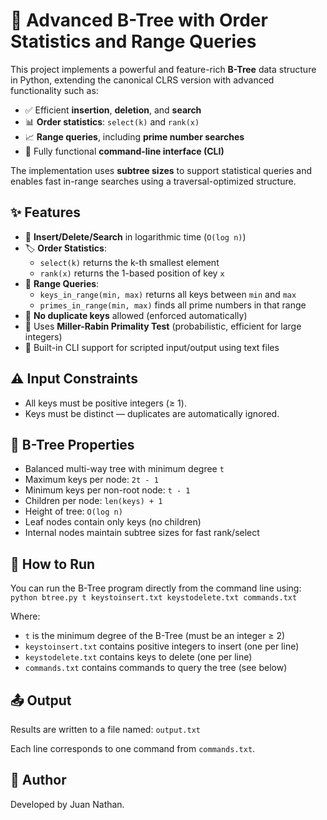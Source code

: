 # 🌳 Advanced B-Tree with Order Statistics and Range Queries

This project implements a powerful and feature-rich **B-Tree** data structure in Python, extending the canonical CLRS version with advanced functionality such as:

- ✅ Efficient **insertion**, **deletion**, and **search**
- 📊 **Order statistics**: `select(k)` and `rank(x)`
- 📈 **Range queries**, including **prime number searches**
- 🧩 Fully functional **command-line interface (CLI)**

The implementation uses **subtree sizes** to support statistical queries and enables fast in-range searches using a traversal-optimized structure.

## ✨ Features

- 🔄 **Insert/Delete/Search** in logarithmic time (`O(log n)`)
- 🏷️ **Order Statistics**:
  - `select(k)` returns the k-th smallest element
  - `rank(x)` returns the 1-based position of key `x`
- 📍 **Range Queries**:
  - `keys_in_range(min, max)` returns all keys between `min` and `max`
  - `primes_in_range(min, max)` finds all prime numbers in that range
- 🔐 **No duplicate keys** allowed (enforced automatically)
- 🧠 Uses **Miller-Rabin Primality Test** (probabilistic, efficient for large integers)
- 🧪 Built-in CLI support for scripted input/output using text files

## ⚠️ Input Constraints

- All keys must be positive integers (≥ 1).
- Keys must be distinct — duplicates are automatically ignored.

## 🧱 B-Tree Properties

- Balanced multi-way tree with minimum degree `t`
- Maximum keys per node: `2t - 1`
- Minimum keys per non-root node: `t - 1`
- Children per node: `len(keys) + 1`
- Height of tree: `O(log n)`
- Leaf nodes contain only keys (no children)
- Internal nodes maintain subtree sizes for fast rank/select

## 🚀 How to Run

You can run the B-Tree program directly from the command line using:
`python btree.py t keystoinsert.txt keystodelete.txt commands.txt`

Where:
- `t` is the minimum degree of the B-Tree (must be an integer ≥ 2)
- `keystoinsert.txt` contains positive integers to insert (one per line)
- `keystodelete.txt` contains keys to delete (one per line)
- `commands.txt` contains commands to query the tree (see below)

## 📤 Output

Results are written to a file named:
`output.txt`

Each line corresponds to one command from `commands.txt`.

## 👤 Author

Developed by Juan Nathan.



